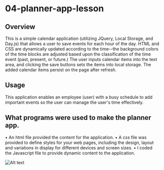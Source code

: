 # 04-planner-app-lesson

## Overview

This is a simple calendar application (utilizing JQuery, Local Storage, and Day.js) that allows a user to save events for each hour of the day. HTML and CSS are dynamically updated according to the time--the background colors of the time blocks are adjusted based upon the classification of the time event (past, present, or future.) The user inputs calendar items into the text area, and clicking the save buttons sets the items into local storage. The added calendar items persist on the page after refresh.

## Usage

This application enables an employee (user) with a busy schedule to add important events so the user can manage the user's time effectively.

## What programs were used to make the planner app.

• An html file provided the content for the application. 
• A css file was provided to define styles for your web pages, including the design, layout and variations in display for different devices and screen sizes. • I coded the Javascript file to provide dynamic content to the application.

![Alt text](image.png)